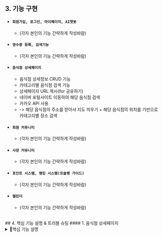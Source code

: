
## 3. 기능 구현
* #### `회원가입, 로그인, 마이페이지, AI챗봇`
  * (각자 본인의 기능 간략하게 작성바람)
​
* #### `영수증 등록, 검색기능`
  * (각자 본인의 기능 간략하게 작성바람)
​
* #### `음식점 상세페이지`
  * 음식점 상세정보 CRUD 기능
  * 카테고리별 음식점 검색 기능
  * 상세페이지 URL 복사(for 공유하기)
  * 네이버 포털사이트 이동하여 해당 음식점 검색
  * 카카오 API 사용
  * -> 해당 음식점의 주소를 받아서 지도 띄우기 + 해당 음식점의 위치를 기반으로 카테고리별 장소 검색
​
* #### `회원 커뮤니티`
  * (각자 본인의 기능 간략하게 작성바람)
​
* #### `사장 커뮤니티`
  * (각자 본인의 기능 간략하게 작성바람)
​
* #### `포인트 시스템, 랭킹 시스템(또슐랭 가이드)`
  * (각자 본인의 기능 간략하게 작성바람)
​
* #### `캘린더`
  * (각자 본인의 기능 간략하게 작성바람)
​
<br>
​
## 4. 핵심 기능 설명 & 트러블 슈팅
#### 1. 음식점 상세페이지
<details>
  <summary>📌핵심 기능 설명</summary>
	
  ##### `1. 음식점 상세정보 CRUD 기능`
  * 공공데이터 CSV 찾기 & mzlist테이블에 맛집으로 선정한 음식점들(약 25곳) 삽입
  * 이미지 저장
	* 공공데이터의 데이터들 중, 맛집으로 선정한 음식점들(약 25곳)들의 이미지들을 5개씩 저장하여 resources 아래에 이미지 저장 
  * CRUD 기능
	-> 주소 클릭 jsp -> MzlistMapper -> MzlistController -> MzlistDAO -> 상세페이지 jsp파일
	* MzlistMapper
		* mzlist 테이블에서 landNumAddress가 주어진 값과 일치하는 데이터를 조회, resultType으로 지정된 mzlistVO 클래스에 매핑되어 결과를 반환함.
	* MzlistController
		* MzlistController에서 경로 요청이 들어오면, landNumAddress를 사용하여 데이터를 조회하고 Model 객체를 통해서 View와의 상호작용을 통해 View에 데이터를 제공함.
	* MzlistDAO
		* mzlist에서 landNumAddress를 기준으로 데이터를 조회해서 MzlistVO 객체로 반환하는 메서드 사용하여, landNumAddress에 대한 정보를 가져옴.
	
  * **‼결과‼** 주소를 전달하는 jsp 파일에서 쿼리스트링을 통해 주소를 요청하면 그 주소와 동일한 음식점의 데이터들이 검색되고, 상세페이지 jsp파일에 데이터들이 출력됨.
<!--   * [👉이미지로 전체 흐름 확인하기](null) -->
	
	
  ##### `2. 카테고리별 음식점 검색 기능` (위의 음식점 상세정보 CRUD 기능과 유사)
  * CRUD 기능
	-> 상세페이지 jsp 파일에서 카테고리별 음식점 이미지 클릭 -> MzlistMapper -> MzlistController -> MzlistDAO -> 카테고리별 음식점 jsp파일
	* MzlistMapper
		* select 문을 사용하여 mzlist 테이블의 모든 열을 조회하는 SQL 쿼리를 정의
	* MzlistController
		* 해당 경로로 요청이 들어오면 메서드가 실행되며, 'food' 파라미터를 받아와 출력하며, dao 객체의 메서드를 호출하여 food를 인자로 전달하고, 그 결과를 list에 저장하고, model에 list를 추가하여 화면에 전달
	* MzlistDAO
		* 메서드를 호출하여 SQL 쿼리를 실행하며, food를 인자로 전달하여 실행 결과를 출력하고 반환.

	
  * **‼결과‼** 카테고리별 음식(한식, 중식, 일식, 분식 등..) 이미지 박스를 클릭하면 해당 음식점 카테고리 페이지로 이동하여 mzlist테이블에 저장되어 있는 해당 카테고리의 음식점들의 상세정보와 이미지들이 출력됨.
<!--   * [👉이미지로 전체 흐름 확인하기](null) -->
	
	
	
	
  ##### `3. 상세페이지 URL 복사(for 공유하기)`
	-> 클립보드에 텍스트를 복사하는 기능
  * 전체 흐름: 가상의 'texterea' 생성 -> textarea의 값을 복사할 텍스트로 설정 -> textarea를 DOM에 추가 -> textarea 내용을 선택 -> textarea를 DOM에서 제거 -> 복사 완료 메세지
  * copyToClipboard() 함수 : 매개변수로 복사할 텍스트(text)를 받음
  * 함수 내부에서는 복사할 텍스트를 가상의 <textarea> 엘리먼트에 설정함
  * <textarea> 엘리먼트를 동적으로 생성하고 현재 페이지의 URL을 할당하며, URL은 window.location.href로 가져옴
  * 복사할 텍스트를 <textarea>에 설정한 후, 해당 <textarea>를 DOM에 추가함
  * <textarea> 내용을 선택하고, document.execCommand('copy')를 호출하여 선택한 내용을 클립보드로 복사함
  * 마지막으로, <textarea>를 DOM에서 제거함
  * 복사 완료 메시지를 alert 함수를 통해 사용자에게 표시됨
	
	
  * **‼결과‼** URL 복사(공유하기) 버튼을 클릭하면 'URL이 클립보드에 복사되었습니다' 라는 문구의 alert가 뜨며, 'copyToClipboard()' 함수를 호출하여 텍스트를 클립보드로 복사
	<!--   * [👉이미지로 전체 흐름 확인하기](null) -->
	
	
	
	
	
 ##### `4. 네이버 포털사이트 이동하여 해당 음식점 검색`
 	 -> location.href를 사용하여 생성된 URL로 페이지를 이동해서 사용자가 해당 음식점의 'landAddress'와 동일한 주소에 해당하는 네이버지도 URL로 이동할 수 있도록 함.
  * 함수 생성
	* searchOnNaverMaps() -> URL을 생성하고 페이지를 이동하는 역할을 하기 위함.
	* encodeURIComponent() -> name, landAddress, roadAddress를 URL 인코딩하기 위함.
  * 변수 설정
	* 'naverMapsURL' 변수를 생성해서 네이버 지도 URL을 할당
		if) 'landAddress'!= null 이면 해당 주소를 추가로 전달
		if) 'roadAddress'!= null 이면 해당 주소를 추가로 전달
	
  * location.href
	* JavaScript에서 현재 문서의 URL을 나타내는 속성인 location.href를 사용하여 생성된 URL로 페이지 이동

	
  * **‼결과‼** 네이버 포털사이트로 이동하는 버튼을 클릭하면 해당 음식점의 정보와 주소를 URL에 인코딩하여 네이버 지도 페이지로 이동
<!-- 	* [👉이미지로 전체 흐름 확인하기](null) -->
	
	
	
 ##### `5. 카카오 API 사용'
 -> 해당 음식점의 주소를 받아서 지도 띄우기 + 해당 음식점의 위치를 기반으로 카테고리별 장소 검색
   * 카카오 API 코드 분석
	* 해당 음식점의 주소를 받아서 지도 띄우기
		* address 변수를 선언하고, 해당 주소 변수를 초기화
		* 주소값이 존재한다면 해당 변수 값을 할당하고, 값이 존재하지 않으면 빈 문자열로 설정
		* geocoder.addressSearch() 함수를 통해 주소를 좌표로 변환하여 검색
			* address에는 변환할 주소가 전달되고, 콜백 함수 내부에서 변환 결과를 처리
	
	
	* 해당 음식점의 위치를 기반으로 카테고리별 장소 검색
		* API 코드 사용
	
	
	
   * **‼결과‼** 상세정보페이지에 해당하는 음식점이 지도 위에 마커로 표시되며, 좌상단의 카테고리별 장소를 클릭하면 장소들이 마커 기준으로 근처에 있는 해당 장소들의 마커가 띄워지고, 마커를 클릭했을 때 카카오맵으로 이동됨.
<!--    	* [👉이미지로 전체 흐름 확인하기](null) -->
	
</details>

	
	
	
<details>
  <summary>⚽트러블 슈팅</summary>
​
<br>
	
  ##### `1. 일련의 규칙을 가진 이미지 출력 방법`
	** 문제상황: 카테고리별 음식점 검색 기능 구현 중, 각 음식점에 알맞은 이미지들이 출력되어야 하는데 동일한 음식점의 이미지들이 출력
	 -> 여러 이미지들을 DB에 저장하는 방식에 대한 고민 
	 -> **!!이미지를 DB에 저장할 때 일련의 규칙을 정해서 이미지 저장 -> 일련의 규칙대로 이미지들을 분리하는 작업을 통해 해당 음식점들에 이미지 분배!!**
	 -> mzlist테이블 중, 이미지 칼럼의 한 데이터 값에 여러 이미지 경로들을 저장해서, mapper파일을 통해 해당 mzlist테이블의 row를 읽을 때 그 음식점에 해당하는 이미지들이 모두 읽히도록 함.

  * 첫 번째 시도 : 문자열을 특정 구분자를 기준으로 나누어 배열로 반환해주는 split 합수 사용 -> ❌비정상작동
	
  * 두 번째 시도 : 두 클래스를 하나의 클래스로 구현해도 될 것 같다는 생각에 JoinCkValidator클래스를 만들어 코드를 합친 후 바인딩할 객체가 하나이기 때문에 setValidator() 메서드로 변경 -> ❌비정상작동
    * 하고자 했던 바인딩을 통한 유효성 검사는 잘 되었지만, 잘 되던 데이터 형식 유효성 검사가 작동하지 않았다.
  * 세 번째 시도 : 객체가 하나이지만 혹시나 하는 마음에 addValidators() 메서드로 다시 변경 -> ⭕정상작동!

	

	
	<details>
	 * 일련의 규칙을 가진 이미지 출력 방법은 여러가지가 있다. 
	 첫 번째로 시도해 본 방법인 split함수를 사용하는 과정에서 오류가 생겨서 다른 방식을 채택했지만, split함수로도 충분히 구현할 수 있었다는 것을 뒤늦게 깨달았다. 
	split 함수사용할 때의 주의점 중에서 이미지 경로들을 포함한 문자열에 공백이 포함되어 있는 경우, split 함수가 공백도 구분자로 인식하여 분리한다는 특징이 있었고, 이로 인한 오류였다는 것을 깨달았다.
	split 함수에 대한 개념이해가 부족했었고, 함수를 사용할 때 개념과 특징을 잘 파악하고 사용한다면 오류를 잡는 데에 걸리는 시간을 단축할 수 있겠다는 생각을 하게 되었다. 하지만 첫 번째 시도에서 막히는 부분에 대해서 오랜 시간을 붙잡지 않고 또 다른 방법을 떠올려서 코드를 작성했다는 부분에 있어서 의의가 있다.
	  </div>
	</details>
	
	
 ##### `2. Null Point Exception`
	** 문제상황**: 메인페이지의 지도 위의 마커를 클릭했을 때 나의 상세페이지로 넘어오도록 구현하는 과정에서, no값이 아닌 landNumAddress를 기준으로 CRUD 기능이 수행되도록 변경하는 과정에서  Null Point Exception 발생
	
  * 첫 번째 시도 : no -> landNumAddress로 바꾸는 작업이 mzlistMapper, mzlistController, mzlistDAO에도 모두 알맞게 반영이 되었는지 확인 -> ⭕모두 반영됨!
  * 두 번째 시도 : controller 부분에서 값을 전달받을 때 system.out.println(vo)로 값을 출력해보면서 값이 유실된 지점을 체크 ->  landNumAddress와 model값이 전달될 때 값 전달⭕! dao.one()메서드가 null!!❌값을 반환
  * 세 번째 시도 : dao의 one 메서드가 올바르게 작성이 되었는지 확인 -> ⭕정상작동!
  * 네 번째 시도 : jsp파일에서 landNumAddress 파라미터를 정확하게 전달하고 있는지 확인 -> jsp에서 주소값을 입력하는 형식에 오류 발견 (' '로 인해 landNumAddress을 문자열로 인식)
  * 다섯 번째 시도 : jsp에서 주소값을 입력하는 형식 수정 -> ⭕정상작동!
<details>
	
  <summary>👉코드확인</summary>

	  <div markdown="1">    

  ```java
	'''
	  //비정상 작동 코드
	 if (${'vo.landNumAddress'} || '${vo.roadNameAddress}') {  
	  geocoder.addressSearch(address, function(result, status) {

	  
	  //정상 작동 코드
	  
	if ('${vo.landNumAddress}' || '${vo.roadNameAddress}') {  
	geocoder.addressSearch(address, function(result, status) {

  ```

</details>
</details>

	
 
	

